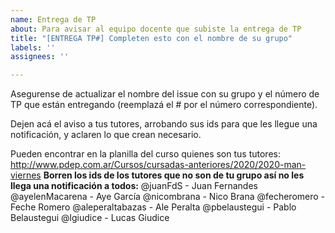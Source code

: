 ```yaml
---
name: Entrega de TP
about: Para avisar al equipo docente que subiste la entrega de TP
title: "[ENTREGA TP#] Completen esto con el nombre de su grupo"
labels: ''
assignees: ''

---
```


Asegurense de actualizar el nombre del issue con su grupo y el número de TP que están entregando (reemplazá el # por el número correspondiente).

Dejen acá el aviso a tus tutores, arrobando sus ids para que les llegue una notificación, y aclaren lo que crean necesario.

Pueden encontrar en la planilla del curso quienes son tus tutores: http://www.pdep.com.ar/Cursos/cursadas-anteriores/2020/2020-man-viernes
**Borren los ids de los tutores que no son de tu grupo así no les llega una notificación a todos:**
@juanFdS - Juan Fernandes
@ayelenMacarena - Aye García
@nicombrana - Nico Brana
@fecheromero - Feche Romero
@aleperaltabazas - Ale Peralta
@pbelaustegui - Pablo Belaustegui
@lgiudice - Lucas Giudice
